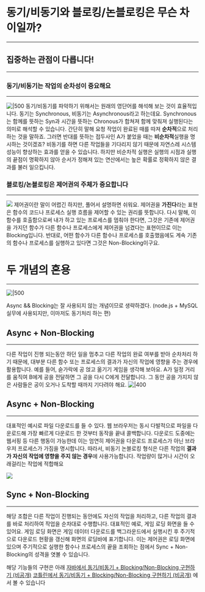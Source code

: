 # 동기/비동기와 블로킹/논블로킹은 무슨 차이일까?

---

## 집중하는 관점이 다릅니다!

---

### 동기/비동기는 작업의 순차성이 중요해요

---

![|500](https://i.imgur.com/0OPiCz0.png)
동기/비동기를 파악하기 위해서는 원래의 영단어를 해석해 보는 것이 효율적입니다. 동기는 Synchronous, 비동기는 Asynchronous라고 하는데요. Synchronous는 함께를 뜻하는 Syn과 시간을 뜻하는 Chronous가 합쳐져 함께 맞춰져 실행된다는 의미로 해석할 수 있습니다. 간단히 말해 요청 작업이 완료된 때를 따져 **순차적**으로 처리하는 것을 말하죠. 그러면 반대를 뜻하는 접두사인 A가 붙었을 때는 **비순차적**실행을 명시하는 것이겠죠?
비동기를 하면 다른 작업들을 기다리지 않기 때문에 자연스레 시스템 성능이 향상하는 효과를 얻을 수 있습니다. 하지만 비순차적 실행은 실행의 시점과 실행의 끝점이 명확하지 않아 순서가 정해져 있는 연산에서는 높은 확률로 정확하지 않은 결과를 불러 일으킵니다.

### 블로킹/논블로킹은 제어권의 주체가 중요합니다

---

![](https://i.imgur.com/g9ZrUsz.png)
제어권이란 말이 어렵긴 하지만, 풀어서 설명하면 쉬워요. 제어권을 **가진다**라는 표현은 함수의 코드나 프로세스 실행 흐름을 제어할 수 있는 권리를 뜻합니다. 다시 말해, 이 함수를 호출함으로써 내가 하고 있는 프로세스를 멈춰야 한다면, 그것은 기존에 제어권을 가지던 함수가 다른 함수나 프로세스에게 제어권을 넘겼다는 표현이므로 이는 Blocking입니다. 반대로, 어떤 함수가 다른 함수나 프로세스를 호출했음에도 계속 기존의 함수나 프로세스를 실행하고 있다면 그것은 Non-Blocking이구요. 

# 두 개념의 혼용

---

![|500](https://i.imgur.com/PvtqMwN.png)

Async && Blocking는 잘 사용되지 않는 개념이므로 생략하겠다. (node.js + MySQL 실무에 사용되지만, 이마저도 동기처리 하는 편)

## Async + Non-Blocking

---

다른 작업이 진행 되는동안 하던 일을 멈추고 다른 작업의 완료 여부를 받아 순차처리 하기 때문에, 대부분 다른 함수 또는 프로세스의 결과가 자신의 작업에 영향을 주는 경우에 활용합니다. 예를 들어, 숟가락에 공 얹고 옮기기 게임을 생각해 보아요. A가 일정 거리를 움직여 B에게 공을 전달하면 그 공을 다시 C에게 전달합니다. 그 동안 공을 가지지 않은 사람들은 공이 오거나 도착할 때까지 기다려야 해요.
![|400](https://i.imgur.com/0Ghb47i.png)

## Async + Non-Blocking

---

대표적인 예시로 파일 다운로드를 들 수 있다. 웹 브라우저는 동시 다발적으로 파일을 다운로드해 가장 빠르게 다운로드 한 것부터 동작을 끝내 콜백합니다. 다운로드 도중에는 웹서핑 등 다른 행동이 가능한데 이는 엄연히 제어권을 다운로드 프로세스가 아닌 브라우저 프로세스가 가짐을 명시합니다. 따라서, 비동기 논블로킹 형식은 다른 작업의 **결과가 자신의 작업에 영향을 주지 않는 경우**에 사용가능합니다. 작업량이 많거나 시간이 오래걸리는 작업에 적합해요


![](https://i.imgur.com/MtjSQVp.png)

## Sync + Non-Blocking

---

해당 조합은 다른 작업이 진행되는 동안에도 자신의 작업을 처리하고, 다른 작업의 결과를 바로 처리하여 작업을 순차대로 수행합니다. 대표적인 예로, 게임 로딩 화면을 들 수 있어요. 게임 로딩 화면은 게임 데이터 다운로드를 백그라운드에서 실행시킨 후 주기적으로 다운로드 현황을 갱신해 화면의 로딩바에 표기합니다. 이는 제어권은 로딩 화면에 있으며 주기적으로 실행한 함수나 프로세스의 끝을 조회하는 점에서 Sync + Non-Blocking의 성격을 엿볼 수 있습니다.

해당 기능들의 구현은 아래
[자바에서 동기/비동기 + Blocking/Non-Blocking 구현하기 (비공개)]()
[코틀린에서 동기/비동기 + Blocking/Non-Blocking 구현하기 (비공개)]()
에서 볼 수 있습니다